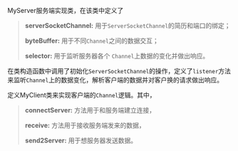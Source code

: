 MyServer服务端实现类，在该类中定义了

> **serverSocketChannel:** 用于`ServerSocketChannel`的简历和端口的绑定；
>
> **byteBuffer:** 用于不同`Channel`之间的数据交互；
>
> **selector:** 用于监听服务器各个 `Channel`上数据的变化并做出响应。

在类构造函数中调用了初始化`ServerSocketChannel`的操作，定义了`listener`方法来监听`Channel`上的数据变化，解析客户端的数据并对客户换的请求做出响应。


定义MyClient类来实现客户端的`Channel`逻辑。其中，

> **connectServer:** 方法用于和服务端建立连接，
>
> **receive:** 方法用于接收服务端发来的数据，
>
> **send2Server:** 用于想服务器发送数据。

